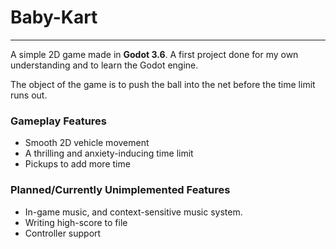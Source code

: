 # Baby-Kart
---
A simple 2D game made in **Godot 3.6**.
A first project done for my own understanding and to learn the Godot engine.

The object of the game is to push the ball into the net before the time limit runs out.

### Gameplay Features
- Smooth 2D vehicle movement
- A thrilling and anxiety-inducing time limit
- Pickups to add more time

### Planned/Currently Unimplemented Features
- In-game music, and context-sensitive music system.
- Writing high-score to file
- Controller support
